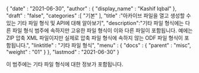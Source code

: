 {
  "date" : "2021-06-30",
  "author" : {
    "display_name" : "Kashif Iqbal"
},
  "draft" : "false",
  "categories" :[ "기본" ],
  "title" :"아카이브 파일을 열고 생성할 수 있는 기타 파일 형식 및 API에 대해 알아보기",
  "description":"기타 파일 형식에는 다른 파일 형식 범주에 속하지만 고유한 파일 형식이 이와 다른 파일이 포함됩니다. 예에는 ZIP 압축 XML 파일이지만 실제로 압축 파일 형식에 속하지 않는 ODF 파일 형식이 포함됩니다.",
  "linktitle" : "기타 파일 형식",
  "menu" : {
    "docs" : {
      "parent" : "misc",
      "weight" : "01"
}
},
  "lastmod" : "2021-06-30"
}

이 범주에는 기타 파일 형식에 대한 정보가 포함됩니다.

